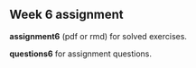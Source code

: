 ## Week 6 assignment

__assignment6__ (pdf or rmd) for solved exercises.

__questions6__ for assignment questions.
